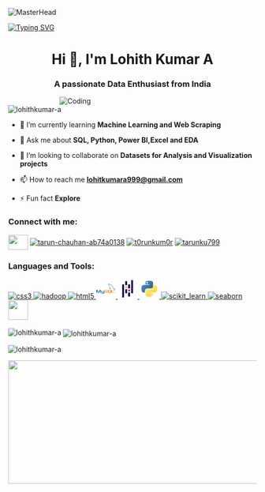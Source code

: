 ![MasterHead](https://healthyresumes.com/wp-content/uploads/2022/10/LinkedIn-Background-Photo-71-1.webp)

<a href="https://git.io/typing-svg"><img src="https://readme-typing-svg.demolab.com?font=Fira+Code&duration=4000&pause=1000&color=violet&width=435&lines=Welcome++to++My+Github+Profile;I+am+passionate+about++Data+Analytics+;and++Data++Visualization;Always+Exploring+New+Stuff...;View+my++projects+below" alt="Typing SVG" /></a>






<h1 align="center">Hi 👋, I'm Lohith Kumar A</h1>
<h3 align="center">A passionate Data Enthusiast from India</h3>
<img align="right" alt="Coding" width="400" src="https://blog.imarticus.org/wp-content/uploads/2020/09/rt.gif">

<p align="left"> <img src="https://komarev.com/ghpvc/?username=lohithkumar-a&label=Profile%20views&color=0e75b6&style=flat" alt="lohithkumar-a" /> </p>


- 🌱 I’m currently learning **Machine Learning and Web Scraping**

- 💬 Ask me about **SQL, Python, Power BI,Excel and EDA**

- 👯 I’m looking to collaborate on **Datasets for Analysis and Visualization projects**

- 📫 How to reach me **lohitkumara999@gmail.com**

- ⚡ Fun fact **Explore**




<h3 align="left">Connect with me:</h3>
<p align="left">
<a href="https://www.novypro.com/profile_projects/lohithkumara" target="blank"><img align="center" src="https://upload.wikimedia.org/wikipedia/commons/thumb/c/cf/New_Power_BI_Logo.svg/2048px-New_Power_BI_Logo.svg.png" height="30" width="40" /></a>
<a href="https://www.linkedin.com/in/lka999/" target="blank"><img align="center" src="https://raw.githubusercontent.com/rahuldkjain/github-profile-readme-generator/master/src/images/icons/Social/linked-in-alt.svg" alt="tarun-chauhan-ab74a0138" height="30" width="40" /></a>
<a href="https://www.kaggle.com/lohithkumara" target="blank"><img align="center" src="https://raw.githubusercontent.com/rahuldkjain/github-profile-readme-generator/master/src/images/icons/Social/kaggle.svg" alt="t0runkum0r" height="30" width="40" /></a>
<a href="https://www.hackerrank.com/lohith_kumar_a?hr_r=1" target="blank"><img align="center" src="https://raw.githubusercontent.com/rahuldkjain/github-profile-readme-generator/master/src/images/icons/Social/hackerrank.svg" alt="tarunku799" height="30" width="40" /></a>
</p>





<h3 align="left">Languages and Tools:</h3>
<p align="left"> <a href="https://en.wikipedia.org/wiki/SQL"> <img src="https://db.cs.uni-tuebingen.de/teaching/ws2223/sql-is-a-programming-language/logo.svg" alt="css3" width="40" height="40"/> </a> <a href="https://en.wikipedia.org/wiki/Microsoft_Excel" target="_blank" rel="noreferrer"> <img src="https://upload.wikimedia.org/wikipedia/commons/thumb/3/34/Microsoft_Office_Excel_%282019%E2%80%93present%29.svg/2203px-Microsoft_Office_Excel_%282019%E2%80%93present%29.svg.png" alt="hadoop" width="40" height="40"/> </a> <a href="https://powerbi.microsoft.com/en-au/" rel="noreferrer"> <img src="https://upload.wikimedia.org/wikipedia/commons/thumb/c/cf/New_Power_BI_Logo.svg/2048px-New_Power_BI_Logo.svg.png" alt="html5" width="40" height="40"/> </a> <a href="https://www.mysql.com/" target="_blank" rel="noreferrer"> <img src="https://raw.githubusercontent.com/devicons/devicon/master/icons/mysql/mysql-original-wordmark.svg" alt="mysql" width="40" height="40"/> </a> <a href="https://pandas.pydata.org/" target="_blank" rel="noreferrer"> <img src="https://raw.githubusercontent.com/devicons/devicon/2ae2a900d2f041da66e950e4d48052658d850630/icons/pandas/pandas-original.svg" alt="pandas" width="40" height="40"/> </a> <a href="https://www.python.org" target="_blank" rel="noreferrer"> <img src="https://raw.githubusercontent.com/devicons/devicon/master/icons/python/python-original.svg" alt="python" width="40" height="40"/> </a> <a href="https://www.w3schools.com/python/numpy/numpy_intro.asp" target="_blank" rel="noreferrer"> <img src="https://raw.githubusercontent.com/file-icons/icons/master/svg/NumPy.svg" alt="scikit_learn" width="40" height="40"/> </a> <a href="https://matplotlib.org/" target="_blank" rel="noreferrer"> <img src="https://pydata.org/wp-content/uploads/2016/07/matplotlib-logo-300.png" alt="seaborn" width="40" height="40"/> </a> <a href="https://jupyter.org/"> <img src="https://technology.amis.nl/wp-content/uploads/2020/11/image-27.png" width="40" height="40"/> </a> </p>

<p><img align="left" src="https://github-readme-stats.vercel.app/api/top-langs?username=lohithkumar-a&theme=radical&hide_border=true&show_icons=true&locale=en&layout=compact" alt="lohithkumar-a" /></p>


<p>&nbsp;<img align="center" src="https://github-readme-stats.vercel.app/api?username=lohithkumar-a&theme=radical&hide_border=true&show_icons=true&locale=en" alt="lohithkumar-a" /></p>

<p><img align="center" src="https://github-readme-streak-stats.herokuapp.com/?user=lohithkumar-a&theme=radical&hide_border=true&" alt="lohithkumar-a" /></p>
<img src="https://raw.githubusercontent.com/BEPb/BEPb/194bc176c0b3f2ef01a883ff206499b86c5ce72f/assets/Bottom_down.svg" width="4000" height="250" />
